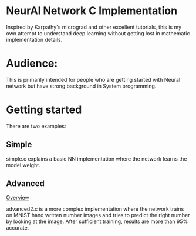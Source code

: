 # NeurAl Network C Implementation

Inspired by Karpathy's micrograd and other excellent tutorials, this is my own attempt to understand deep learning without getting lost in mathematic implementation details. 

# Audience: 
This is primarily intended for people who are getting started with Neural network but have strong background in System programming. 


# Getting started

There are two examples: 

## Simple
simple.c explains a basic NN implementation where the network learns the model weight. 

## Advanced

[Overview](https://raw.githubusercontent.com/akashgoswami/nanci/refs/heads/main/nn-flow-diagram-clear.svg)

advanced2.c is a more complex implementation where the network trains on MNIST hand written number images and tries to predict the right number by looking at the image. After sufficient training, results are more than 95% accurate. 

